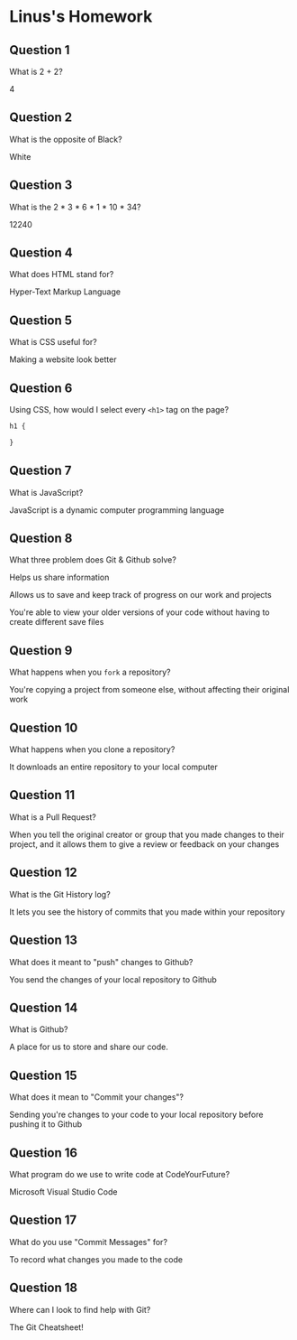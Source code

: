 # Linus's Homework

## Question 1

What is 2 + 2?

4

## Question 2

What is the opposite of Black?

White

## Question 3

What is the  2 * 3 * 6 * 1 * 10 * 34?

12240

## Question 4 

What does HTML stand for?

Hyper-Text Markup Language

## Question 5

What is CSS useful for?

Making a website look better

## Question 6

Using CSS, how would I select every `<h1>` tag on the page?

```css
h1 {

}
```

## Question 7

What is JavaScript?

JavaScript is a dynamic computer programming language

## Question 8

What three problem does Git & Github solve?

Helps us share information

Allows us to save and keep track of progress on our work and projects

You're able to view your older versions of your code without having to create different save files 

## Question 9

What happens when you `fork` a repository?

You're copying a project from someone else, without affecting their original work 

## Question 10 

What happens when you clone a repository?

It downloads an entire repository to your local computer

## Question 11

What is a Pull Request?

When you tell the original creator or group that you made changes to their project, and it allows them to give a review or feedback on your changes

## Question 12

What is the Git History log?

It lets you see the history of commits that you made within your repository

## Question 13

What does it meant to "push" changes to Github?

You send the changes of your local repository to Github

## Question 14

What is Github?

A place for us to store and share our code.

## Question 15

What does it mean to "Commit your changes"?

Sending you're changes to your code to your local repository before pushing it to Github

## Question 16

What program do we use to write code at CodeYourFuture?

Microsoft Visual Studio Code

## Question 17

What do you use "Commit Messages" for?

To record what changes you made to the code

## Question 18

Where can I look to find help with Git?

The Git Cheatsheet!
